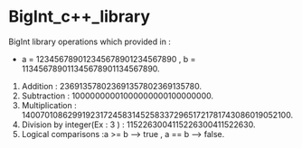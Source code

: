 # BigInt_c++_library
BigInt library operations which provided in :
- a = 123456789012345678901234567890 , b = 113456789011345678901134567890.
1. Addition : 236913578023691357802369135780.
2. Subtraction : 10000000001000000000100000000.
4. Multiplication : 14007010862991923172458314525833729651721781743086019052100.
5. Division by integer(Ex : 3 ) : 1152263004115226300411522630.
6. Logical comparisons :a >= b --> true , a == b --> false.
